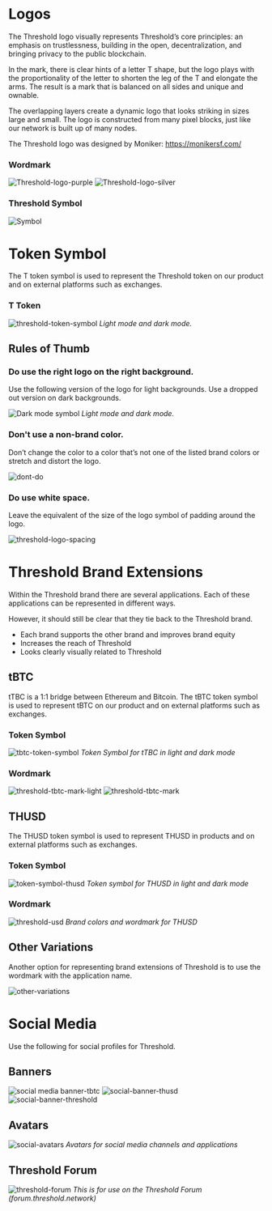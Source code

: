 # Logos

The Threshold logo visually represents Threshold’s core principles: an emphasis on trustlessness, building in the open, decentralization, and bringing privacy to the public blockchain. 

In the mark, there is clear hints of a letter T shape, but the logo plays with the proportionality of the letter to shorten the leg of the T and elongate the arms. The result is a mark that is balanced on all sides and unique and ownable.

The overlapping layers create a dynamic logo that looks striking in sizes large and small. The logo is constructed from many pixel blocks, just like our network is built up of many nodes.

The Threshold logo was designed by Moniker: https://monikersf.com/

### Wordmark

![Threshold-logo-purple](https://user-images.githubusercontent.com/57226633/196482471-741c0133-db29-40a5-b5a1-a0f28ee25a43.png)
![Threshold-logo-silver](https://user-images.githubusercontent.com/57226633/196482474-72611a29-6680-4806-a694-ece6aadc0b06.png)

### Threshold Symbol

![Symbol](https://user-images.githubusercontent.com/57226633/196482534-fd7961cd-0737-4ded-bfc3-65c1197fb2ca.png)

# Token Symbol
The T token symbol is used to represent the Threshold token on our product and on external platforms such as exchanges.

### T Token
![threshold-token-symbol](https://user-images.githubusercontent.com/57226633/196483657-97df9e4c-edde-4c64-a32f-738b004c3c49.png)
*Light mode and dark mode.*

## Rules of Thumb

### Do use the right logo on the right background.
Use the following version of the logo for light backgrounds. Use a dropped out version on dark backgrounds.

![Dark mode symbol](https://user-images.githubusercontent.com/57226633/196483199-02ad280d-f720-4d4f-9330-0f35548fead3.png)
*Light mode and dark mode.*

### Don't use a non-brand color.
Don’t change the color to a color that’s not one of the listed brand colors or stretch and distort the logo.

![dont-do](https://user-images.githubusercontent.com/57226633/196483114-5fa36244-ded4-41b5-9d6e-82290465059b.png)

### Do use white space.
Leave the equivalent of the size of the logo symbol of padding around the logo.

![threshold-logo-spacing](https://user-images.githubusercontent.com/57226633/196483300-d157d072-08d0-45b6-afc0-285c4fb82264.png)

# Threshold Brand Extensions

Within the Threshold brand there are several applications. Each of these applications can be represented in different ways. 

However, it should still be clear that they tie back to the Threshold brand. 
* Each brand supports the other brand and improves brand equity
* Increases the reach of Threshold
* Looks clearly visually related to Threshold

## tBTC

tTBC is a 1:1 bridge between Ethereum and Bitcoin. The tBTC token symbol is used to represent tBTC on our product and on external platforms such as exchanges.

### Token Symbol

![tbtc-token-symbol](https://user-images.githubusercontent.com/57226633/196485255-4d81e637-23ef-4372-8c01-15337d163098.png)
*Token Symbol for tTBC in light and dark mode*

### Wordmark

![threshold-tbtc-mark-light](https://user-images.githubusercontent.com/57226633/196485388-20866771-058f-4eac-992f-9f11fb1999aa.png)
![threshold-tbtc-mark](https://user-images.githubusercontent.com/57226633/196485390-47d1ff87-b4a7-46d3-941c-4337086fdb76.png)

## THUSD

The THUSD token symbol is used to represent THUSD in products and on external platforms such as exchanges.

### Token Symbol

![token-symbol-thusd](https://user-images.githubusercontent.com/57226633/196485933-0ff3c6a4-fd5b-405b-8bcf-98d576f13c36.png)
*Token symbol for THUSD in light and dark mode*

### Wordmark

![threshold-usd](https://user-images.githubusercontent.com/57226633/196486077-f29a973f-e855-4ee2-ac0a-39637eb72512.png)
*Brand colors and wordmark for THUSD*

## Other Variations

Another option for representing brand extensions of Threshold is to use the wordmark with the application name.

![other-variations](https://user-images.githubusercontent.com/57226633/196486264-3871c4ab-cc02-4315-aaea-5df233101d0d.png)

# Social Media

Use the following for social profiles for Threshold.

## Banners

![social media banner-tbtc](https://user-images.githubusercontent.com/57226633/196486430-448e9526-ff55-4f47-98bf-74b321067bd8.png)
![social-banner-thusd](https://user-images.githubusercontent.com/57226633/196486444-58bd5b45-7011-40ea-9fad-9b7679354c0e.png)
![social-banner-threshold](https://user-images.githubusercontent.com/57226633/196486455-4ee5afb4-43c4-4486-a4de-29f1ac64d569.png)

## Avatars

![social-avatars](https://user-images.githubusercontent.com/57226633/196486549-ad8a40ec-dd88-4908-bdf9-e5efb914a5d5.png)
*Avatars for social media channels and applications*

## Threshold Forum

![threshold-forum](https://user-images.githubusercontent.com/57226633/196486525-e0503fc5-d862-442d-8ecb-903a97736f8e.png)
*This is for use on the Threshold Forum (forum.threshold.network)*
